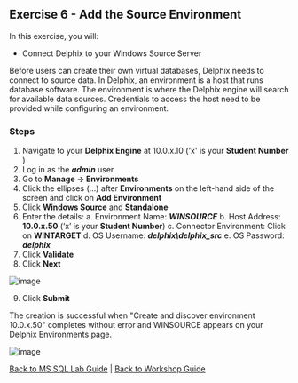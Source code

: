 ## <a id="exercise6"></a>Exercise 6 - Add the Source Environment

In this exercise, you will:

  * Connect Delphix to your Windows Source Server

Before users can create their own virtual databases, Delphix needs to connect to source data. In Delphix, an environment is a host that runs database software. The environment is where the Delphix engine will search for available data sources. Credentials to access the host need to be provided while configuring an environment.

### Steps

1. Navigate to your **Delphix Engine** at 10.0.x.10 ('x' is your **Student Number** )
2. Log in as the _**admin**_ user
3. Go to **Manage -> Environments**
4. Click the ellipses (…) after **Environments** on the left-hand side of the screen and click on **Add Environment**
5. Click **Windows Source** and **Standalone**
6. Enter the details:
   a. Environment Name: _**WINSOURCE**_
   b. Host Address: **10.0.x.50** (‘x’ is your **Student Number**)
   c. Connector Environment: Click on **WINTARGET**
   d. OS Username: _**delphix\delphix_src**_
   e. OS Password: _**delphix**_
7. Click **Validate**
8. Click **Next**

![image](https://user-images.githubusercontent.com/112052485/224073184-23cc2c69-c65e-46f3-ae99-377db3dc9c1b.png)


9. Click **Submit**

 
The creation is successful when "Create and discover environment 10.0.x.50"
completes without error and WINSOURCE appears on your Delphix Environments
page.

![image](https://user-images.githubusercontent.com/112052485/224073492-9b93c6d6-2a69-4afa-b010-50db56cd6281.png)


[Back to MS SQL Lab Guide](/README.md) | [Back to Workshop Guide](../README.md)
